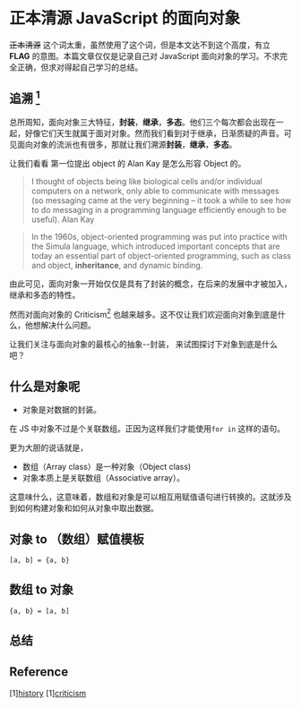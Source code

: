# 正本清源 JavaScript 的面向对象

~~正本清源~~ 这个词太重，虽然使用了这个词，但是本文达不到这个高度，有立 **FLAG** 的意图。本篇文章仅仅是记录自己对 JavaScript 面向对象的学习。不求完全正确，但求对得起自己学习的总结。

## 追溯 [<sup>1</sup>](#refer-anchor)

总所周知，面向对象三大特征，**封装**，**继承**，**多态**。他们三个每次都会出现在一起，好像它们天生就属于面对对象。然而我们看到对于继承，日渐质疑的声音。可见面向对象的流派也有很多，那就让我们溯源**封装**，**继承**，**多态**。

让我们看看 第一位提出 object 的 Alan Kay 是怎么形容 Object 的。

> I thought of objects being like biological cells and/or individual computers on a network, only able to communicate with messages (so messaging came at the very beginning – it took a while to see how to do messaging in a programming language efficiently enough to be useful).
> Alan Kay

> In the 1960s, object-oriented programming was put into practice with the Simula language, which introduced important concepts that are today an essential part of object-oriented programming, such as class and object, **inheritance**, and dynamic binding.

由此可见，面向对象一开始仅仅是具有了封装的概念，在后来的发展中才被加入，继承和多态的特性。

然而对面向对象的 Criticism[<sup>2</sup>](#refer-anchor) 也越来越多。这不仅让我们欢迎面向对象到底是什么，他想解决什么问题。

让我们关注与面向对象的最核心的抽象--封装， 来试图探讨下对象到底是什么吧？

## 什么是对象呢

- 对象是对数据的封装。

在 JS 中对象不过是个关联数组。正因为这样我们才能使用`for in` 这样的语句。

更为大胆的说话就是，

- 数组（Array class）是一种对象（Object class)
- 对象本质上是关联数组（Associative array）。

这意味什么，这意味着，数组和对象是可以相互用赋值语句进行转换的。这就涉及到如何构建对象和如何从对象中取出数据。

## 对象 to （数组）赋值模板

`[a, b] = {a, b}`

## 数组 to 对象

`{a, b} = [a, b]`

## 总结

<div id="refer-anchor"></div>

## Reference

[1][history](https://en.wikipedia.org/wiki/Object-oriented_programming#History)
[1][criticism](https://en.wikipedia.org/wiki/Object-oriented_programming#Criticism)
